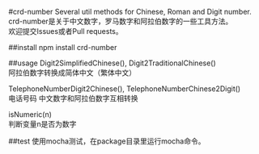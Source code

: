 #crd-number
Several util methods for Chinese, Roman and Digit number.  
crd-number是关于中文数字，罗马数字和阿拉伯数字的一些工具方法。  
欢迎提交Issues或者Pull requests。

##install
npm install crd-number

##usage
Digit2SimplifiedChinese(), Digit2TraditionalChinese()  
阿拉伯数字转换成简体中文（繁体中文）  

TelephoneNumberDigit2Chinese(), TelephoneNumberChinese2Digit()  
电话号码 中文数字和阿拉伯数字互相转换  

isNumeric(n)  
判断变量n是否为数字

##test
使用mocha测试，在package目录里运行mocha命令。